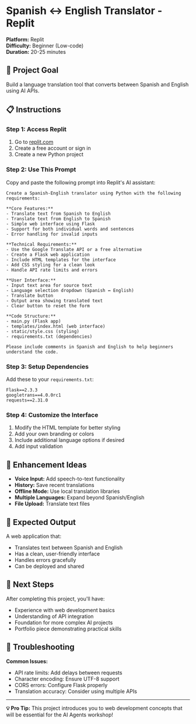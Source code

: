 # Spanish ↔ English Translator - Replit

**Platform:** Replit  
**Difficulty:** Beginner (Low-code)  
**Duration:** 20-25 minutes

## 🎯 Project Goal
Build a language translation tool that converts between Spanish and English using AI APIs.

## 📋 Instructions

### Step 1: Access Replit
1. Go to [replit.com](https://replit.com)
2. Create a free account or sign in
3. Create a new Python project

### Step 2: Use This Prompt
Copy and paste the following prompt into Replit's AI assistant:

```
Create a Spanish-English translator using Python with the following requirements:

**Core Features:**
- Translate text from Spanish to English
- Translate text from English to Spanish
- Simple web interface using Flask
- Support for both individual words and sentences
- Error handling for invalid inputs

**Technical Requirements:**
- Use the Google Translate API or a free alternative
- Create a Flask web application
- Include HTML templates for the interface
- Add CSS styling for a clean look
- Handle API rate limits and errors

**User Interface:**
- Input text area for source text
- Language selection dropdown (Spanish ↔ English)
- Translate button
- Output area showing translated text
- Clear button to reset the form

**Code Structure:**
- main.py (Flask app)
- templates/index.html (web interface)
- static/style.css (styling)
- requirements.txt (dependencies)

Please include comments in Spanish and English to help beginners understand the code.
```

### Step 3: Setup Dependencies
Add these to your `requirements.txt`:
```
Flask==2.3.3
googletrans==4.0.0rc1
requests==2.31.0
```

### Step 4: Customize the Interface
1. Modify the HTML template for better styling
2. Add your own branding or colors
3. Include additional language options if desired
4. Add input validation

## 🎨 Enhancement Ideas

- **Voice Input:** Add speech-to-text functionality
- **History:** Save recent translations
- **Offline Mode:** Use local translation libraries
- **Multiple Languages:** Expand beyond Spanish/English
- **File Upload:** Translate text files

## 📱 Expected Output
A web application that:
- Translates text between Spanish and English
- Has a clean, user-friendly interface
- Handles errors gracefully
- Can be deployed and shared

## 🔗 Next Steps
After completing this project, you'll have:
- Experience with web development basics
- Understanding of API integration
- Foundation for more complex AI projects
- Portfolio piece demonstrating practical skills

## 🐛 Troubleshooting

**Common Issues:**
- API rate limits: Add delays between requests
- Character encoding: Ensure UTF-8 support
- CORS errors: Configure Flask properly
- Translation accuracy: Consider using multiple APIs

---

**💡 Pro Tip:** This project introduces you to web development concepts that will be essential for the AI Agents workshop! 